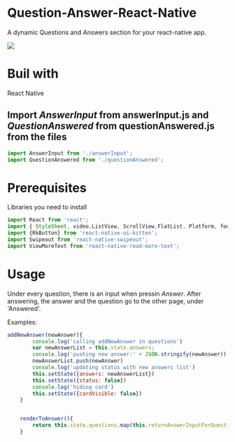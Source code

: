 # Question-Answer-React-Native
A dynamic Questions and Answers section for your react-native app. 


![](QAscreen.GIF)

# Buil with 
React Native

## Import *AnswerInput* from answerInput.js and *QuestionAnswered* from questionAnswered.js from the files 

```javascript
import AnswerInput from './answerInput';
import QuestionAnswered from './questionAnswered';
```
# Prerequisites
Libraries you need to install 
```javascript 
import React from 'react';
import { StyleSheet, video,ListView, ScrollView,FlatList, Platform, fontWeight, Image, backgroundColor, Text, fontFamily, fontSize, View, Button, TouchableHighlight, TextInput, TouchableOpacity, Alert,} from 'react-native';
import {RkButton} from 'react-native-ui-kitten';
import Swipeout from 'react-native-swipeout';
import ViewMoreText from 'react-native-read-more-text';
```

# Usage
Under every question, there is an input when pressin *Answer*. After answering, the answer and the question go to the other page, under 'Answered'. 

Examples:
```javascript
addNewAnswer(newAnswer){
        console.log('calling addNewAnswer in questions')
        var newAnswerList = this.state.answers;
        console.log('pushing new answer:' + JSON.stringify(newAnswer))
        newAnswerList.push(newAnswer)
        console.log('updating status with new answers list')
        this.setState({answers: newAnswerList})
        this.setState({status: false})
        console.log('hiding card')
        this.setState({cardVisible: false})
    }


    renderToAnswer(){
        return this.state.questions.map(this.returnAnswerInputForQuestion.bind(this))
    }

```
